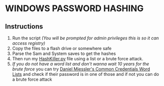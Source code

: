 # WINDOWS PASSWORD HASHING

## Instructions
1. Run the script *(You will be prompted for admin privileges this is so it can access registry)*
2. Copy the files to a flash drive or somewhere safe
3. Parse the Sam and System saves to get the hashes
4. Then run my <a href="https://github.com/Turnrp/CyberSecurityStuff/blob/main/Password/HashKiller.py">HashKiller.py</a> file using a list or a brute force attack.
5. *If you do not have a word list and don't wanna wait 10 years for the brute force* you can try <a href="https://github.com/danielmiessler/SecLists/tree/master/Passwords/Common-Credentials">Daniel Miessler's Common Credentials Word Lists</a> and check if their password is in one of those and if not you can do a brute force attack
